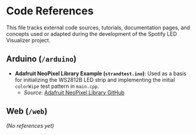 # Code References

This file tracks external code sources, tutorials, documentation pages, and concepts used or adapted during the development of the Spotify LED Visualizer project.

## Arduino (`/arduino`)

- **Adafruit NeoPixel Library Example (`strandtest.ino`)**: Used as a basis for initializing the WS2812B LED strip and implementing the initial `colorWipe` test pattern in `main.cpp`.
  - *Source:* [Adafruit NeoPixel Library GitHub](https://github.com/adafruit/Adafruit_NeoPixel)

## Web (`/web`)

*(No references yet)*
